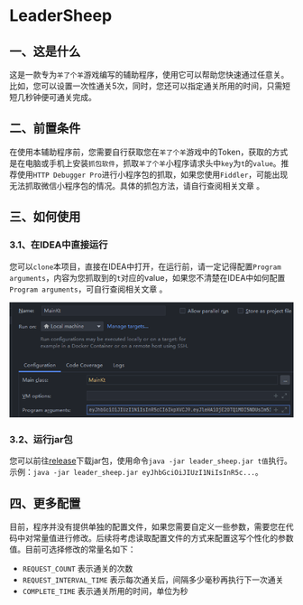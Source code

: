 # LeaderSheep
## 一、这是什么

这是一款专为`羊了个羊`游戏编写的辅助程序，使用它可以帮助您快速通过任意关。比如，您可以设置一次性通关5次，同时，您还可以指定通关所用的时间，只需短短几秒钟便可通关完成。

## 二、前置条件

在使用本辅助程序前，您需要自行获取您在`羊了个羊`游戏中的Token，获取的方式是在电脑或手机上安装`抓包软件`，抓取`羊了个羊`小程序请求头中`key`为`t`的`value`。推荐使用`HTTP Debugger Pro`进行小程序包的抓取，如果您使用`Fiddler`，可能出现无法抓取微信小程序包的情况。具体的抓包方法，请自行查阅相关文章 。

## 三、如何使用

### 3.1、在IDEA中直接运行

您可以`clone`本项目，直接在IDEA中打开，在运行前，请一定记得配置`Program arguments`，内容为您抓取到的`t`对应的value，如果您不清楚在IDEA中如何配置`Program arguments`，可自行查阅相关文章 。

![image-20220918002057497](img/image-20220918002057497.png)

### 3.2、运行jar包

您可以前往[release](https://github.com/HurryYU/LeaderSheep/releases/)下载jar包，使用命令`java -jar leader_sheep.jar t值`执行。示例：`java -jar leader_sheep.jar eyJhbGciOiJIUzI1NiIsInR5c...`。

## 四、更多配置

目前，程序并没有提供单独的配置文件，如果您需要自定义一些参数，需要您在代码中对常量值进行修改。后续将考虑读取配置文件的方式来配置这写个性化的参数值。目前可选择修改的常量名如下：

- `REQUEST_COUNT` 表示通关的次数
- `REQUEST_INTERVAL_TIME` 表示每次通关后，间隔多少毫秒再执行下一次通关
- `COMPLETE_TIME` 表示通关所用的时间，单位为秒

